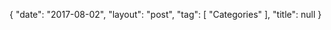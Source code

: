 {
   "date": "2017-08-02",
   "layout": "post",
   "tag": [
      "Categories"
   ],
   "title": null
}

 